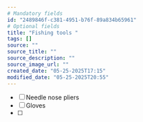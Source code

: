 ```yaml
---
# Mandatory fields
id: "2489846f-c381-4951-b76f-89a834b65961"
# Optional fields
title: "Fishing tools "
tags: []
source: ""
source_title: ""
source_description: ""
source_image_url: ""
created_date: "05-25-2025T17:15"
modified_date: "05-25-2025T20:55"
---
```

- [ ] Needle nose pliers 
- [ ] Gloves
- [ ] 